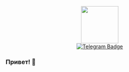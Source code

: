 <div id="header" align="center">
  <img src="https://media.giphy.com/media/v1.Y2lkPTc5MGI3NjExaHdtZDdhcHdja2lzbHppZHJkaHhqMXUzamR1ajg1MTEyb3B1dDV4MyZlcD12MV9pbnRlcm5hbF9naWZfYnlfaWQmY3Q9Zw/LHZyixOnHwDDy/giphy.gif" width="100"/>
</div>

<div id="badges" align="center">
  <a href="https://t.me/alinapotapchuk7">
    <img src="https://img.shields.io/badge/telegram-blue?logo=telegram&logoColor=white&style=for-the-badge" alt="Telegram Badge"/>
  </a>
</div>

### Привет! 👋

<!--
**7Alina77/7Alina77** is a ✨ _special_ ✨ repository because its `README.md` (this file) appears on your GitHub profile.

Here are some ideas to get you started:

- 🔭 I’m currently working on ...
- 🌱 I’m currently learning ...
- 👯 I’m looking to collaborate on ...
- 🤔 I’m looking for help with ...
- 💬 Ask me about ...
- 📫 How to reach me: ...
- 😄 Pronouns: ...
- ⚡ Fun fact: ...
-->
